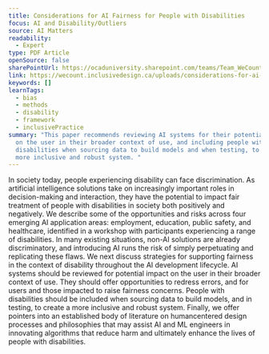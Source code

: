 ```yaml
---
title: Considerations for AI Fairness for People with Disabilities
focus: AI and Disability/Outliers
source: AI Matters
readability:
  - Expert
type: PDF Article
openSource: false
sharePointUrl: https://ocaduniversity.sharepoint.com/teams/Team_WeCount/Shared%20Documents/Resources%20and%20Tools/Literature%20(curated)/Considerations%20for%20AI%20fairness%20for%20people%20with%20disabilities.pdf
link: https://wecount.inclusivedesign.ca/uploads/considerations-for-ai-fairness-for-people-with-disabilities.pdf
keywords: []
learnTags:
  - bias
  - methods
  - disability
  - framework
  - inclusivePractice
summary: "This paper recommends reviewing AI systems for their potential impact
  on the user in their broader context of use, and including people with
  disabilities when sourcing data to build models and when testing, to create a
  more inclusive and robust system. "
---
```

In society today, people experiencing disability can face discrimination. As artificial intelligence solutions take on increasingly important roles in decision-making and interaction, they have the potential to impact fair treatment of people with disabilities in society both positively and negatively. We describe some of the opportunities and risks across four emerging AI application areas: employment, education, public safety, and healthcare, identified in a workshop with participants experiencing a range of disabilities. In many existing situations, non-AI solutions are already discriminatory, and introducing AI runs the risk of simply perpetuating and replicating these flaws. We next discuss strategies for supporting fairness in the context of disability throughout the AI development lifecycle. AI systems should be reviewed for potential impact on the user in their broader context of use. They should offer opportunities to redress errors, and for users and those impacted to raise fairness concerns. People with disabilities should be included when sourcing data to build models, and in testing, to create a more inclusive and robust system. Finally, we offer pointers into an established body of literature on humancentered design processes and philosophies that may assist AI and ML engineers in innovating algorithms that reduce harm and ultimately enhance the lives of people with disabilities.
